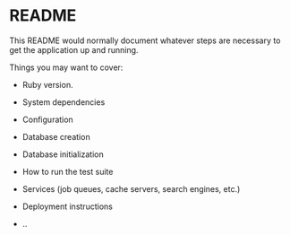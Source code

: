 # README

This README would normally document whatever steps are necessary to get the
application up and running.

Things you may want to cover:

* Ruby version.

* System dependencies

* Configuration

* Database creation

* Database initialization

* How to run the test suite

* Services (job queues, cache servers, search engines, etc.)

* Deployment instructions

* ..
